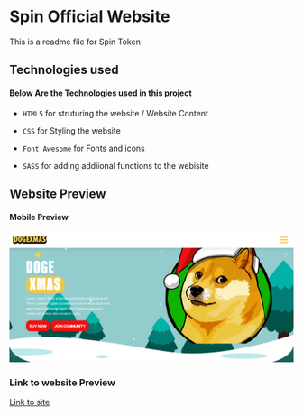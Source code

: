 # Spin Official Website

This is a readme file for Spin Token

## Technologies used

#### Below Are the Technologies used in this project

* `HTML5` for struturing the website / Website Content

* `CSS` for Styling the website 

* `Font Awesome` for Fonts and icons 

* `SASS` for adding addiional functions to the webisite


## Website Preview

#### Mobile Preview


![alt text](https://github.com/Arc9067/dogex/blob/main/Screenshots/1.png?raw=true)





### Link to website Preview

[Link to site](https://scintillating-trifle-137195.netlify.app)

